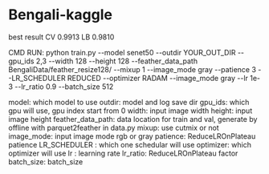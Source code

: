 # Bengali-kaggle

best result
CV 0.9913 LB 0.9810


CMD RUN:
python train.py --model senet50 --outdir YOUR_OUT_DIR
                --gpu_ids 2,3
                --width 128 --height 128
                --feather_data_path BengaliData/feather_resize128/
                --mixup 1
                --image_mode gray
                --patience 3
                --LR_SCHEDULER REDUCED
                --optimizer RADAM
                --image_mode gray
                --lr 1e-3
                --lr_ratio 0.9
                --batch_size 512



model: which model to use
outdir: model and log save dir
gpu_ids: which gpu will use, gpu index start from 0
width: input image width
height: input image height
feather_data_path: data location for train and val, generate by offline with parquet2feather in data.py
mixup: use cutmix or not
image_mode: input image mode rgb or gray
patience: ReduceLROnPlateau patience
LR_SCHEDULER : which one schedular will use
optimizer: which optimizer will use
lr : learning rate
lr_ratio: ReduceLROnPlateau factor
batch_size: batch_size












